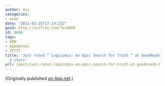```yaml
---
author: Avi
categories:
- none
date: "2013-03-25T17:24:23Z"
guid: http://aviflax.com/?p=6666
id: 6666
tags:
- ADN
- Appdotnet
- IFTTT
title: 'Just rated “ Logicomix: An Epic Search for Truth ” at GoodReads: http://www.goodreads.com/review/show/570738548
  3 stars'
url: /post/just-rated-logicomix-an-epic-search-for-truth-at-goodreads-httpwww-goodreads-comreviewshow570738548-3-stars/
---
```

(Originally published [on App.net](http://alpha.app.net/aviflax/post/4190705).)